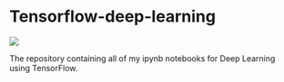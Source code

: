 # Tensorflow-deep-learning

<img src="{https://img.shields.io/badge/TensorFlow-FF6F00?style=for-the-badge&logo=tensorflow&logoColor=white}" />

The repository containing all of my ipynb notebooks for Deep Learning using TensorFlow.

